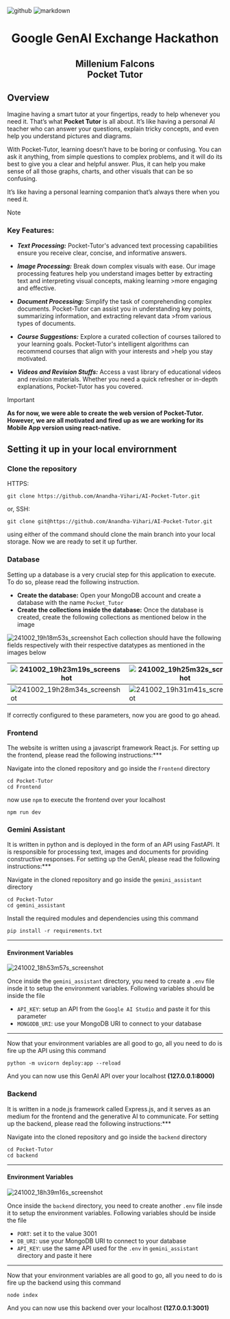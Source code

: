 ![github](https://img.shields.io/badge/GitHub-000000.svg?style=for-the-badge&logo=GitHub&logoColor=white)
![markdown](https://img.shields.io/badge/Markdown-000000.svg?style=for-the-badge&logo=Markdown&logoColor=white)

<h1 align=center>Google GenAI Exchange Hackathon</h1>
<h2 align=center>Millenium Falcons<br>Pocket Tutor</h2>

## Overview
Imagine having a smart tutor at your fingertips, ready to help whenever you need it. That’s what **Pocket Tutor** is all about. It’s like having a personal AI teacher who can answer your questions, explain tricky concepts, and even help you understand pictures and diagrams.

With Pocket-Tutor, learning doesn’t have to be boring or confusing. You can ask it anything, from simple questions to complex problems, and it will do its best to give you a clear and helpful answer. Plus, it can help you make sense of all those graphs, charts, and other visuals that can be so confusing.

It’s like having a personal learning companion that’s always there when you need it.
>[!NOTE]
>### Key Features:
> - ***Text Processing:*** Pocket-Tutor's advanced text processing capabilities ensure you receive clear, concise, and informative answers.
>
> - ***Image Processing:*** Break down complex visuals with ease. Our image processing features help you understand images better by extracting text and interpreting visual concepts, making learning >more engaging and effective.
>
> - ***Document Processing:*** Simplify the task of comprehending complex documents. Pocket-Tutor can assist you in understanding key points, summarizing information, and extracting relevant data >from various types of documents.
>
> - ***Course Suggestions:*** Explore a curated collection of courses tailored to your learning goals. Pocket-Tutor's intelligent algorithms can recommend courses that align with your interests and >help you stay motivated.
>
>- ***Videos and Revision Stuffs:*** Access a vast library of educational videos and revision materials. Whether you need a quick refresher or in-depth explanations, Pocket-Tutor has you covered.

>[!IMPORTANT]
>**As for now, we were able to create the web version of Pocket-Tutor. However, we are all motivated and fired up as we are working for its Mobile App version using react-native.**

## Setting it up in your local envirornment
### Clone the repository
HTTPS:
```
git clone https://github.com/Anandha-Vihari/AI-Pocket-Tutor.git
```
or, SSH:
```
git clone git@https://github.com/Anandha-Vihari/AI-Pocket-Tutor.git
```
using either of the command should clone the main branch into your local storage. Now we are ready to set it up further.
### Database
Setting up a database is a very crucial step for this application to execute. To do so, please read the following instruction.
- **Create the database:** Open your MongoDB account and create a database with the name `Pocket_Tutor`
- **Create the collections inside the database:** Once the database is created, create the following collections as mentioned below in the image

![241002_19h18m53s_screenshot](https://github.com/user-attachments/assets/a934531a-3458-4208-b067-563d51cddde7)
Each collection should have the following fields respectively with their respective datatypes as mentioned in the images below
<div align="center">
  
|![241002_19h23m19s_screenshot](https://github.com/user-attachments/assets/94a6d8a4-ec89-48d1-9474-d67245e60feb)|![241002_19h25m32s_screenshot](https://github.com/user-attachments/assets/c7a4e696-9f76-4a5e-8084-6256ebdb8d54)|
|---|---|
|![241002_19h28m34s_screenshot](https://github.com/user-attachments/assets/6ea839d1-1c70-41c3-a6e8-836a999b09e0)|![241002_19h31m41s_screenshot](https://github.com/user-attachments/assets/96b16efe-1357-415c-99a7-33338084f64b)|
</div>
If correctly configured to these parameters, now you are good to go ahead.

### Frontend
The website is written using a javascript framework React.js. For setting up the frontend, please read the following instructions:***

Navigate into the cloned repository and go inside the `Frontend` directory
```
cd Pocket-Tutor
cd Frontend
```
now use `npm` to execute the frontend over your localhost
```
npm run dev
```
### Gemini Assistant
It is written in python and is deployed in the form of an API using FastAPI. It is responsible for processing text, images and documents for providing constructive responses. For setting up the GenAI, please read the following instructions:***

Navigate in the cloned repository and go inside the `gemini_assistant` directory
```
cd Pocket-Tutor
cd gemini_assistant
```
Install the required modules and dependencies using this command
```
pip install -r requirements.txt
```
---
#### Environment Variables
![241002_18h53m57s_screenshot](https://github.com/user-attachments/assets/00f4dc31-5e08-4bae-be98-88d48571fb1e)

Once inside the `gemini_assistant` directory, you need to create a `.env` file insde it to setup the environment variables. Following variables should be inside the file
- `API_KEY`: setup an API from the `Google AI Studio` and paste it for this parameter
- `MONGODB_URI`: use your MongoDB URI to connect to your database
---
Now that your environment variables are all good to go, all you need to do is fire up the API using this command
```
python -m uvicorn deploy:app --reload
```
And you can now use this GenAI API over your localhost **(127.0.0.1:8000)**

### Backend
It is written in a node.js framework called Express.js, and it serves as an medium for the frontend and the generative AI to communicate. For setting up the backend, please read the following instructions:***

Navigate into the cloned repository and go inside the `backend` directory
```
cd Pocket-Tutor
cd backend
```
---
#### Environment Variables
<div align="left">
  
![241002_18h39m16s_screenshot](https://github.com/user-attachments/assets/c38433f7-b6d3-4fd0-a178-39e6a3c8d1e0)
</div>

Once inside the `backend` directory, you need to create another `.env` file insde it to setup the environment variables. Following variables should be inside the file
- `PORT`: set it to the value 3001
- `DB_URI`: use your MongoDB URI to connect to your database
- `API_KEY`: use the same API used for the `.env` in `gemini_assistant` directory and paste it here
---
Now that your environment variables are all good to go, all you need to do is fire up the backend using this command
```
node index
```
And you can now use this backend over your localhost **(127.0.0.1:3001)**
